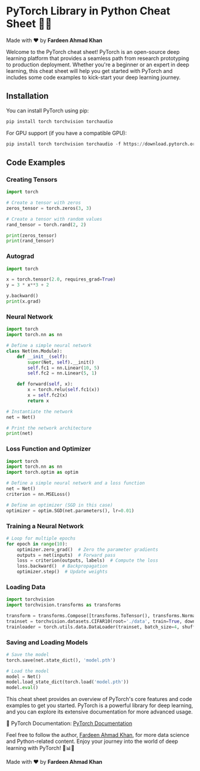 # PyTorch Library in Python Cheat Sheet 🚀🔥

Made with :heart: by **Fardeen Ahmad Khan**

Welcome to the PyTorch cheat sheet! PyTorch is an open-source deep learning platform that provides a seamless path from research prototyping to production deployment. Whether you're a beginner or an expert in deep learning, this cheat sheet will help you get started with PyTorch and includes some code examples to kick-start your deep learning journey.

## Installation

You can install PyTorch using pip:

```python
pip install torch torchvision torchaudio
```
For GPU support (if you have a compatible GPU):

```python
pip install torch torchvision torchaudio -f https://download.pytorch.org/whl/cu111/torch_stable.html
```

## Code Examples

### Creating Tensors

```python
import torch

# Create a tensor with zeros
zeros_tensor = torch.zeros(3, 3)

# Create a tensor with random values
rand_tensor = torch.rand(2, 2)

print(zeros_tensor)
print(rand_tensor)
```

### Autograd

```python
import torch

x = torch.tensor(2.0, requires_grad=True)
y = 3 * x**3 + 2

y.backward()
print(x.grad)
```

### Neural Network

```python
import torch
import torch.nn as nn

# Define a simple neural network
class Net(nn.Module):
    def __init__(self):
        super(Net, self).__init()
        self.fc1 = nn.Linear(10, 5)
        self.fc2 = nn.Linear(5, 1)

    def forward(self, x):
        x = torch.relu(self.fc1(x))
        x = self.fc2(x)
        return x

# Instantiate the network
net = Net()

# Print the network architecture
print(net)
```

### Loss Function and Optimizer

```python
import torch
import torch.nn as nn
import torch.optim as optim

# Define a simple neural network and a loss function
net = Net()
criterion = nn.MSELoss()

# Define an optimizer (SGD in this case)
optimizer = optim.SGD(net.parameters(), lr=0.01)
```

### Training a Neural Network

```python
# Loop for multiple epochs
for epoch in range(10):
    optimizer.zero_grad()  # Zero the parameter gradients
    outputs = net(inputs)  # Forward pass
    loss = criterion(outputs, labels)  # Compute the loss
    loss.backward()  # Backpropagation
    optimizer.step()  # Update weights
```

### Loading Data

```python
import torchvision
import torchvision.transforms as transforms

transform = transforms.Compose([transforms.ToTensor(), transforms.Normalize((0.5, 0.5, 0.5), (0.5, 0.5, 0.5)])
trainset = torchvision.datasets.CIFAR10(root='./data', train=True, download=True, transform=transform)
trainloader = torch.utils.data.DataLoader(trainset, batch_size=4, shuffle=True)
```

### Saving and Loading Models

```python
# Save the model
torch.save(net.state_dict(), 'model.pth')

# Load the model
model = Net()
model.load_state_dict(torch.load('model.pth'))
model.eval()
```

This cheat sheet provides an overview of PyTorch's core features and code examples to get you started. PyTorch is a powerful library for deep learning, and you can explore its extensive documentation for more advanced usage.

📖 PyTorch Documentation: [PyTorch Documentation](https://pytorch.org/docs/stable/index.html)

Feel free to follow the author, [Fardeen Ahmad Khan](https://github.com/I-Fardeen), for more data science and Python-related content. Enjoy your journey into the world of deep learning with PyTorch! 🚀📊🤖

Made with :heart: by **Fardeen Ahmad Khan**
